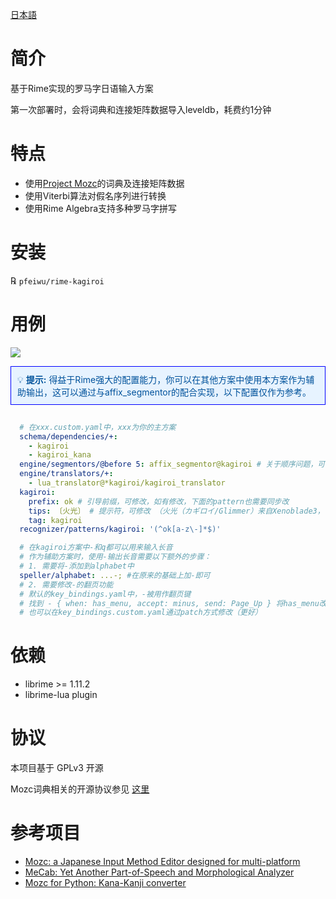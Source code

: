 [日本語](README.md)
# 简介
基于Rime实现的罗马字日语输入方案

第一次部署时，会将词典和连接矩阵数据导入leveldb，耗费约1分钟

# 特点
- 使用[Project Mozc](https://github.com/google/mozc)的词典及连接矩阵数据
- 使用Viterbi算法对假名序列进行转换
- 使用Rime Algebra支持多种罗马字拼写

# 安装
℞ `pfeiwu/rime-kagiroi`

# 用例
![](misc/example.png)

<div style="padding: 10px; border: 1px solid #00f; background-color: #e7f3ff; color: #00529b; margin-bottom: 15px;">
  💡 <strong>提示:</strong> 得益于Rime强大的配置能力，你可以在其他方案中使用本方案作为辅助输出，这可以通过与affix_segmentor的配合实现，以下配置仅作为参考。
</div>


```yaml

  # 在xxx.custom.yaml中，xxx为你的主方案
  schema/dependencies/+:
    - kagiroi
    - kagiroi_kana
  engine/segmentors/@before 5: affix_segmentor@kagiroi # 关于顺序问题，可以参考https://github.com/rime/librime/pull/959
  engine/translators/+:
    - lua_translator@*kagiroi/kagiroi_translator
  kagiroi:
    prefix: ok # 引导前缀，可修改，如有修改，下面的pattern也需要同步改
    tips: 〔火光〕 # 提示符，可修改 （火光（カギロイ/Glimmer）来自Xenoblade3，レックス(Rex)和ホムラ(Pyra)女儿的名字(大概)）
    tag: kagiroi
  recognizer/patterns/kagiroi: '(^ok[a-z\-]*$)'

  # 在kagiroi方案中-和q都可以用来输入长音
  # 作为辅助方案时，使用-输出长音需要以下额外的步骤：
  # 1. 需要将-添加到alphabet中
  speller/alphabet: ...-; #在原来的基础上加-即可
  # 2. 需要修改-的翻页功能
  # 默认的key_bindings.yaml中，-被用作翻页键
  # 找到 - { when: has_menu, accept: minus, send: Page_Up } 将has_menu改为paging, 这样只有在进入paging状态后，-才会向前翻页
  # 也可以在key_bindings.custom.yaml通过patch方式修改（更好）

```

# 依赖
- librime >= 1.11.2
- librime-lua plugin

# 协议
本项目基于 GPLv3 开源

Mozc词典相关的开源协议参见
[这里](https://github.com/google/mozc/blob/006ed69bf545548a8a3596b13f58cb22cf3d8a2f/src/data/dictionary_oss/README.txt)

# 参考项目
- [Mozc: a Japanese Input Method Editor designed for multi-platform](https://github.com/google/mozc)
- [MeCab: Yet Another Part-of-Speech and Morphological Analyzer](https://taku910.github.io/mecab/)
- [Mozc for Python: Kana-Kanji converter](https://github.com/ikegami-yukino/mozcpy)
